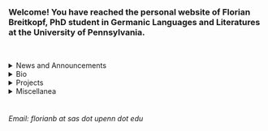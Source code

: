 ### Welcome! You have reached the personal website of Florian Breitkopf, PhD student in Germanic Languages and Literatures at the University of Pennsylvania. 
&nbsp;

<details>
<summary>News and Announcements</summary>

coming soon

</details>

<details>
<summary>Bio</summary>

coming soon

</details>

<details>
<summary>Projects</summary>

coming soon

</details>

<details>
<summary>Miscellanea</summary>

coming soon

</details>
&nbsp;
&nbsp;

###### Email: florianb at sas dot upenn dot edu


